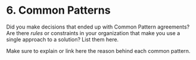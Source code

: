 # 6. Common Patterns

Did you make decisions that ended up with Common Pattern agreements? Are there *rules* or constraints in your organization that make you use a single approach to a solution? List them here.

Make sure to explain or link here the reason behind each common pattern.
